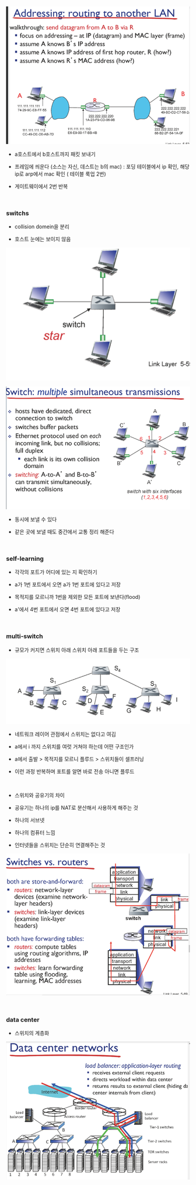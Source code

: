 ![](20230507_네트워크17_링크3_assets/2023-05-07-09-01-14-image.png)

- a호스트에서 b호스트까지 패킷 보내기

- 프레임에 씌운다 (소스는 자신, 데스트는 b의 mac) : 포딩 테이블에서 ip 확인, 해당 ip로 arp에서 mac 확인 ( 테이블 룩업 2번)

- 게이트웨이에서 2번 반복

    

### switchs

- collision domein을 분리

- 호스트 눈에는 보이지 않음

![](20230507_네트워크17_링크3_assets/2023-05-07-09-07-55-image.png)

![](20230507_네트워크17_링크3_assets/2023-05-07-09-09-59-image.png)

- 동시에 보낼 수 있다

- 같은 곳에 보낼 때도 중간에서 교통 정리 해준다

    

### self-learning

- 각각의 포트가 어디에 있는 지 확인하기

- a가 1번 포트에서 오면 a가 1번 포트에 있다고 저장

- 목적지를 모르니까 1번을 제외한 모든 포트에 보낸다(flood)

- a'에서 4번 포트에서 오면 4번 포트에 있다고 저장

    

### multi-switch

- 규모가 커지면 스위치 아래 스위치 아래 포트들을 두는 구조

![](20230507_네트워크17_링크3_assets/2023-05-07-09-16-44-image.png)

- 네트워크 레이어 관점에서 스위치는 없다고 여김

- a에서 i 까지 스위치를 여럿 거쳐야 하는데 어떤 구조인가

- a에서  출발 > 목적지를 모르니 플루드 > 스위치들이 셀프러닝

- 이런 과정 반복하며 포트를 알면 바로 전송 아니면 플루드

    

- 스위치와 공유기의 차이

- 공유기는 하나의 ip를 NAT로 분산해서 사용하게 해주는 것

- 하나의 서브넷

- 하나의 컴퓨터 느낌

- 인터넷들을 스위치는 단순히 연결해주는 것

![](20230507_네트워크17_링크3_assets/2023-05-07-09-39-00-image.png)

    

### data center

- 스위치의 계층화

![](20230507_네트워크17_링크3_assets/2023-05-07-09-41-04-image.png)


